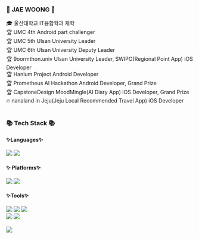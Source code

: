 <div>
	<h3>👋 JAE WOONG 👋 </h3>
	

  🎓 울산대학교 IT융합학과 재학  
  🏆 UMC 4th Android part challenger <br>
  🏆 UMC 5th Ulsan University Leader <br>
  🏆 UMC 6th Ulsan University Deputy Leader <br>
  🏆 9oormthon.univ Ulsan University Leader, SWIPO(Regional Point App) iOS Developer<br>
  🏆 Hanium Project Android Developer <br>
  🏆 Prometheus AI Hackathon Android Developer, Grand Prize <br>
  🏆 CapstoneDesign MoodMingle(AI Diary App) iOS Developer, Grand Prize <br>
  🔥 nanaland in Jeju(Jeju Local Recommended Travel App) iOS Developer <br>
  <br>
</div>


<div>
<h3>📚 Tech Stack 📚</h3>
<h4>✨Languages✨</h4>
<img src="https://img.shields.io/badge/Kotlin-7F52FF?style=flat-square&logo=Kotlin&logoColor=white"/> <img src="https://img.shields.io/badge/Swift-F05138?style=flat-square&logo=Swift&logoColor=white"/> 
<br>

<h4>✨ Platforms✨</h4>
<img src="https://img.shields.io/badge/Android-3DDC84?style=flat-square&logo=Android&logoColor=white"/> <img src="https://img.shields.io/badge/iOS-000000?style=flat-square&logo=Apple&logoColor=white"/>
<br>

<h4>✨Tools✨</h4>
<img src="https://img.shields.io/badge/Visual%20Studio%20Code-007ACC?style=flat&logo=VisualStudioCode&logoColor=white" /> <img src="https://img.shields.io/badge/Android%20Studio-3DDC84?style=flat&logo=AndroidStudio&logoColor=white" /> <img src="https://img.shields.io/badge/Xcode-147EFB?style=flat&logo=Xcode&logoColor=white" /> 
<br>
<img src="https://img.shields.io/badge/Postman-FF6C37?style=flat-square&logo=Postman&logoColor=white"/> <img src="https://img.shields.io/badge/GitHub-181717?style=flat&logo=GitHub&logoColor=white" /> 
</div>

<br>

<div>
<img src="http://mazassumnida.wtf/api/v2/generate_badge?boj=wo_olnd">	
<!-- <img src="http://mazandi.herokuapp.com/api?handle=wo_olnd&theme=warm"/> -->
</div>


